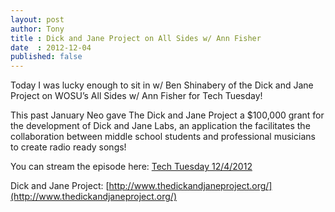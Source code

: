 ```yaml
---
layout: post
author: Tony
title : Dick and Jane Project on All Sides w/ Ann Fisher
date  : 2012-12-04
published: false
---
```


Today I was lucky enough to sit in w/ Ben Shinabery of the Dick and Jane Project on WOSU’s All Sides w/ Ann Fisher for Tech Tuesday!

This past January Neo gave The Dick and Jane Project a $100,000 grant for the development of Dick and Jane Labs, an application the facilitates the collaboration between middle school students and professional musicians to create radio ready songs!

You can stream the episode here: [Tech Tuesday 12/4/2012](http://wosu.org/2012/allsides/tech-tuesday-local-online-songwriting-light-exposure-gift-ideas/)

Dick and Jane Project: [http://www.thedickandjaneproject.org/](http://www.thedickandjaneproject.org/)
